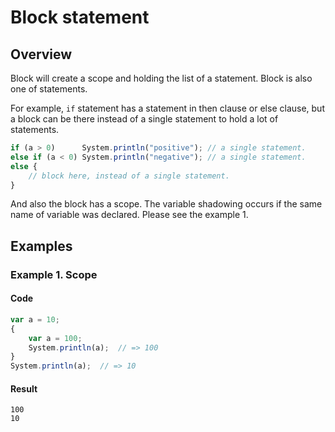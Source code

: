 # Block statement

## Overview

Block will create a scope and holding the list of a statement.
Block is also one of statements.

For example, `if` statement has a statement in then clause or else clause,
but a block can be there instead of a single statement to hold a lot of statements.

```javascript
if (a > 0)      System.println("positive"); // a single statement.
else if (a < 0) System.println("negative"); // a single statement.
else {
    // block here, instead of a single statement.
}
```

And also the block has a scope.
The variable shadowing occurs if the same name of variable was declared.
Please see the example 1.

## Examples

### Example 1. Scope

#### Code

```javascript
var a = 10;
{
    var a = 100;
    System.println(a);  // => 100
}
System.println(a);  // => 10
```

#### Result

```
100
10
```
